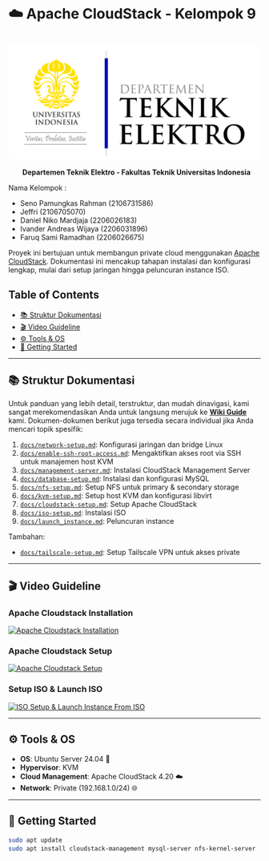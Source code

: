 # ☁️ Apache CloudStack - Kelompok 9

<p align="center">
  <img src="/image/image_2025-06-04_212812320.png" alt="Logo Departemen Teknik Elektro FTUI" width="1000"/>
</p>
<p align="center">
  <strong>Departemen Teknik Elektro - Fakultas Teknik Universitas Indonesia</strong>
</p>

Nama Kelompok :

- Seno Pamungkas Rahman (2106731586)
- Jeffri (2106705070)
- Daniel Niko Mardjaja (2206026183)
- Ivander Andreas Wijaya (2206031896)
- Faruq Sami Ramadhan (2206026675)

Proyek ini bertujuan untuk membangun private cloud menggunakan [Apache CloudStack](https://cloudstack.apache.org/).
Dokumentasi ini mencakup tahapan instalasi dan konfigurasi lengkap, mulai dari setup jaringan hingga peluncuran instance ISO.

## Table of Contents
- [📚 Struktur Dokumentasi](#📚-struktur-dokumentasi)
- [🎬 Video Guideline](#🎬-video-guideline)
- [⚙️ Tools & OS](#⚙️-tools--os)
- [🚀 Getting Started](#🚀-getting-started)

---

## 📚 Struktur Dokumentasi

Untuk panduan yang lebih detail, terstruktur, dan mudah dinavigasi, kami sangat merekomendasikan Anda untuk langsung merujuk ke **[Wiki Guide](https://github.com/cattyman919/ApacheCloudStack_Kelompok9/wiki)** kami. Dokumen-dokumen berikut juga tersedia secara individual jika Anda mencari topik spesifik:

1. [`docs/network-setup.md`](https://github.com/cattyman919/ApacheCloudStack_Kelompok9/blob/main/docs/network-setup.md): Konfigurasi jaringan dan bridge Linux
2. [`docs/enable-ssh-root-access.md`](https://github.com/cattyman919/ApacheCloudStack_Kelompok9/blob/main/docs/enable-ssh-root-access.md): Mengaktifkan akses root via SSH untuk manajemen host KVM
3. [`docs/management-server.md`](https://github.com/cattyman919/ApacheCloudStack_Kelompok9/blob/main/docs/management-server.md): Instalasi CloudStack Management Server
4. [`docs/database-setup.md`](https://github.com/cattyman919/ApacheCloudStack_Kelompok9/blob/main/docs/database-setup.md): Instalasi dan konfigurasi MySQL
5. [`docs/nfs-setup.md`](https://github.com/cattyman919/ApacheCloudStack_Kelompok9/blob/main/docs/nfs-setup.md): Setup NFS untuk primary & secondary storage
6. [`docs/kvm-setup.md`](https://github.com/cattyman919/ApacheCloudStack_Kelompok9/blob/main/docs/kvm-setup.md): Setup host KVM dan konfigurasi libvirt
7. [`docs/cloudstack-setup.md`](https://github.com/cattyman919/ApacheCloudStack_Kelompok9/blob/main/docs/cloudstack-setup.md): Setup Apache CloudStack
8. [`docs/iso-setup.md`](https://github.com/cattyman919/ApacheCloudStack_Kelompok9/blob/main/docs/iso-setup.md): Instalasi ISO
9. [`docs/launch_instance.md`](https://github.com/cattyman919/ApacheCloudStack_Kelompok9/blob/main/docs/launch_instance.md): Peluncuran instance

Tambahan:

- [`docs/tailscale-setup.md`](https://github.com/cattyman919/ApacheCloudStack_Kelompok9/blob/main/docs/tailscale-setup.md): Setup Tailscale VPN untuk akses private

---

## 🎬 Video Guideline

### Apache Cloudstack Installation

[![Apache Cloudstack Installation](https://img.youtube.com/vi/VlF2fn_pIzA/0.jpg)](https://youtu.be/VlF2fn_pIzA)

### Apache Cloudstack Setup

[![Apache Cloudstack Setup](https://img.youtube.com/vi/i7VBEj6q27o/0.jpg)](https://youtu.be/i7VBEj6q27o)

### Setup ISO & Launch ISO

[![ISO Setup & Launch Instance From ISO](https://img.youtube.com/vi/E8Pq-wVS8es/0.jpg)](https://youtu.be/E8Pq-wVS8es)

---

## ⚙️ Tools & OS

- **OS**: Ubuntu Server 24.04 🐧
- **Hypervisor**: KVM
- **Cloud Management**: Apache CloudStack 4.20 ☁️
- **Network**: Private (192.168.1.0/24) 🌐

---

## 🚀 Getting Started

```bash
sudo apt update
sudo apt install cloudstack-management mysql-server nfs-kernel-server
